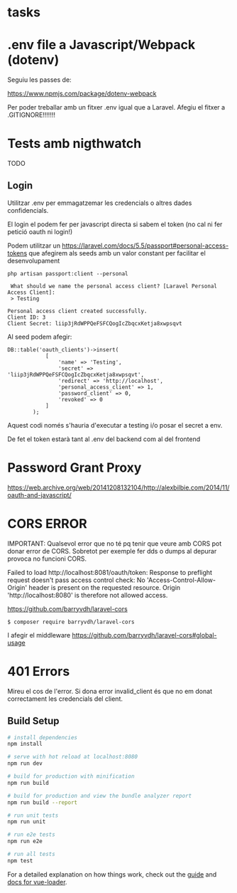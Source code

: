 # tasks

# .env file a Javascript/Webpack (dotenv)

Seguiu les passes de:

https://www.npmjs.com/package/dotenv-webpack

Per poder treballar amb un fitxer .env igual que a Laravel. Afegiu el fitxer a .GITIGNORE!!!!!!!

# Tests amb nigthwatch

TODO

## Login

Utilitzar .env per emmagatzemar les credencials o altres dades confidencials.

El login el podem fer per javascript directa si sabem el token (no cal ni fer petició oauth ni login!)

Podem utilitzar un 
https://laravel.com/docs/5.5/passport#personal-access-tokens que afegirem als seeds amb un valor constant
per facilitar el desenvolupament

```
php artisan passport:client --personal

 What should we name the personal access client? [Laravel Personal Access Client]:
 > Testing

Personal access client created successfully.
Client ID: 3
Client Secret: liip3jRdWPPQeFSFCQogIcZbqcxKetja8xwpsqvt
```

Al seed podem afegir:

```
DB::table('oauth_clients')->insert(
            [
                'name' => 'Testing',
                'secret' => 'liip3jRdWPPQeFSFCQogIcZbqcxKetja8xwpsqvt',
                'redirect' => 'http://localhost',
                'personal_access_client' => 1,
                'password_client' => 0,
                'revoked' => 0
            ]
        );
```

Aquest codi només s'hauria d'executar a testing i/o posar el secret a env.

De fet el token estarà tant al .env del backend com al del frontend

# Password Grant Proxy

https://web.archive.org/web/20141208132104/http://alexbilbie.com/2014/11/oauth-and-javascript/

# CORS ERROR

IMPORTANT: Qualsevol error que no té pq tenir que veure amb CORS pot donar error de CORS. Sobretot per exemple fer dds o dumps al depurar provoca no funcioni CORS.

Failed to load http://localhost:8081/oauth/token: Response to preflight request doesn't pass access control check: No 'Access-Control-Allow-Origin' header is present on the requested resource. Origin 'http://localhost:8080' is therefore not allowed access.

https://github.com/barryvdh/laravel-cors

```
$ composer require barryvdh/laravel-cors
```

I afegir el middleware https://github.com/barryvdh/laravel-cors#global-usage

# 401 Errors

Mireu el cos de l'error. Si dona error invalid_client és que no em donat correctament les credencials del client.

## Build Setup

``` bash
# install dependencies
npm install

# serve with hot reload at localhost:8080
npm run dev

# build for production with minification
npm run build

# build for production and view the bundle analyzer report
npm run build --report

# run unit tests
npm run unit

# run e2e tests
npm run e2e

# run all tests
npm test
```

For a detailed explanation on how things work, check out the [guide](http://vuejs-templates.github.io/webpack/) and [docs for vue-loader](http://vuejs.github.io/vue-loader).
